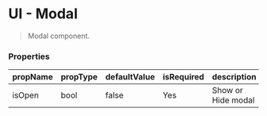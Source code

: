 # UI - Modal
> Modal component.

### Properties

| propName | propType | defaultValue | isRequired | description |
|----------|----------|--------------|------------|-------------|
| isOpen | bool | false | Yes | Show or Hide modal |
